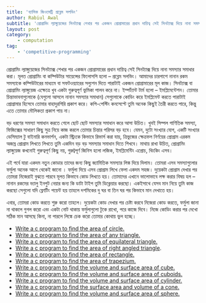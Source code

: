 ```yaml
---
title: 'ব্যাসিক জিওমেট্রি প্রব্লেম সলভিং'
author: Rabiul Awal
subtitle: 'প্রোগ্রামিং ল্যাঙ্গুয়েজের সিনট্যাক্স শেখার পর একজন প্রোগ্রামারের প্রধান দায়িত্ব সেই সিনট্যাক্স দিয়ে নানা সমস্যার সমাধার করা । মূলত প্রোগ্রামিং বা কম্পিউটার সায়েন্সের ফিলোসপি হলো – প্রব্লেম সলভিং।'
layout: post
category:
    - computation
tag:
    - 'competitive-programming'
---
```

প্রোগ্রামিং ল্যাঙ্গুয়েজের সিনট্যাক্স শেখার পর একজন প্রোগ্রামারের প্রধান দায়িত্ব সেই সিনট্যাক্স দিয়ে নানা সমস্যার সমাধার করা। মূলত প্রোগ্রামিং বা কম্পিউটার সায়েন্সের ফিলোসপি হলো – প্রব্লেম সলভিং। আমাদের চারপাশে নানান রকম সমস্যাকে কম্পিউটারের মাধ্যমে বা সফটওয়্যারের সল্যুশন দিতে পারাটাই একজন প্রোগ্রামারের মূল কাজ। সিনট্যাক্স বা প্রোগ্রামিং ল্যাঙ্গুয়েজ এক্ষেত্রে খুব একটা গুরুত্বপূর্ণ ভুমিকা পালন করে না। ইম্পর্ট্যান্ট টার্ম হলো – ইমপ্লিমেন্টেশন। তোমার চিন্তাভাবনাগুলোকে (যেগুলো আসলে নানান সমস্যার সমাধান) সেগুলোকে কোডিং করে ইমপ্লিমেন্ট করতে পারাটাই প্রোগ্রামার হিসেবে তোমার বাহাদুরগিরি প্রকাশ করে। কপি-পেস্টিং কনসেপ্টে তুমি অনেক কিছুই তৈরী করতে পারে, কিন্তু এতে তোমার মৌলিকতা প্রকাশ পায় না।

বড় ধরণের সমস্যা সমাধান করতে গেলে ছোট ছোট সমস্যার সমাধান করে আসা উচিত। খুবই সিম্পল গাণিতিক সমস্যা, ফিজিক্সের সাধারণ কিছু সুত্র নিয়ে কাজ করলে তোমার চিন্তার পরিসর বড় হবে। যেমন, দুটো সংখ্যার যোগ, একটি সংখ্যার ডেসিম্যাল টু বাইনারি কনভার্শন, একটা স্ট্রিংকে কিভাবে রিভার্স করা যায়, ত্রিভুজের ক্ষেত্রফল নির্ণয়ের প্রোগ্রাম এরকম অজস্র প্রোগ্রাম লিখতে লিখতে তুমি একদিন বড় বড় সমস্যার সমাধান দিতে শিখবে। মাথায় রাখা উচিত, প্রোগ্রামিং ল্যাঙ্গুয়েজ কখনোই গুরুত্বপূর্ণ কিছু নয়, গুরুট্বপূর্ণ জিনিস হলো লজিক, ইমপ্লিমেন্টিং এপ্রোচ, থিংকিং এসব।

এই পর্বে যারা একদম নতুন কোডার তাদের জন্য কিছু জ্যামিতিক সমস্যার লিঙ্ক দিয়ে দিলাম। তোমরা এসব সমস্যাগুলোর ফর্মুলা অনেক আগে থেকেই জানো । ফর্মুলা দিয়ে এসব প্রোগ্রাম লিখে ফেলা একদম সহজ। দুয়েকটা প্রোগ্রাম দেখার পর তোমরা নিজেরাই বুঝতে পারবে মূলত কিভাবে কোড লিখতে হয়। তোমাদের এখানে ভালোভাবে লক্ষ করার বিষয় হল – নানান রকমের ভ্যালু ইনপুট নেয়ার জন্য কি ডাটা টাইপ তুমি ডিক্লেয়ার করছো। একইসাথে যেসব মান নিয়ে তুমি কাজ করছো সেগুলো যদি ফ্লোটিং পয়েন্ট হয় তাহলে দশমিকের দু ঘর বা তিন ঘর পর কিভাবে মান দেখাতে হয়।

এবার, তোমরা কোড করতে শুরু করো তাহলে। দুয়েকটা কোড দেখার পর চেষ্টা করবে নিজেরা কোড করতে, ফর্মুলা জানা না থাকলে গুগল করো এবং একটা নোট থাকায় ফর্মুলাগুলো টুকে রাখো, পরে কাজে দিবে। নিজে কোডিং করার পর দেখো সঠিক মান আসছে কিনা, না পারলে লিঙ্কে চেক করো তোমার কোথায় ভুল হচ্ছে।

- [Write a c program to find the area of circle.](http://cquestionbank.blogspot.com/2009/09/c-program-to-calculate-area-of-circle.html)
- [Write a c program to find the area of any triangle.](http://cquestionbank.blogspot.com/2011/07/write-c-program-to-find-area-of.html)
- [Write a c program to find the area of equilateral triangle.](http://cquestionbank.blogspot.com/2011/07/write-c-program-to-find-area-of_151.html)
- [Write a c program to find the area of right angled triangle](http://cquestionbank.blogspot.com/2011/07/write-c-program-to-find-area-of-right.html).
- [Write a c program to find the area of rectangle.](http://cquestionbank.blogspot.com/2011/07/write-c-program-to-find-area-of_17.html)
- [Write a c program to find the area of trapezium.](http://cquestionbank.blogspot.com/2011/07/write-c-program-to-find-area-of_5695.html)
- [Write a c program to find the volume and surface area of cube.](http://cquestionbank.blogspot.com/2011/07/write-c-program-to-find-volume-and.html)
- [Write a c program to find the volume and surface area of cuboids.](http://cquestionbank.blogspot.com/2011/07/write-c-program-to-find-volume-and_17.html)
- [Write a c program to find the volume and surface area of cylinder.](http://cquestionbank.blogspot.com/2011/07/write-c-program-to-find-volume-and_1823.html)
- [Write a c program to find the surface area and volume of a cone.](http://cquestionbank.blogspot.com/2011/07/write-c-program-to-find-volume-and_9866.html)
- [ Write a c program to find the volume and surface area of sphere.](http://cquestionbank.blogspot.com/2011/07/write-c-program-to-find-volume-and_2200.html)